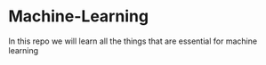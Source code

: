 # Machine-Learning
In this repo we will learn all the things that are essential for machine learning
